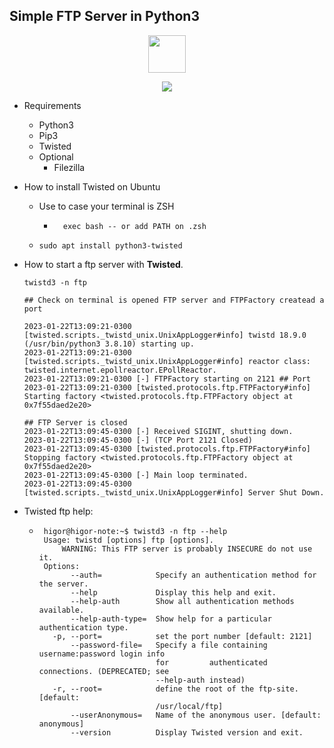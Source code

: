 ## Simple FTP Server in Python3
  <div align="center">
    <img src="https://i.imgur.com/ic5re50.png" width="60px">
  </div>
  
  <p align="center" width="100%">
       <img src="https://i.imgur.com/TskTw6r.png">
  </p>

  - Requirements
    - Python3
    - Pip3
    - Twisted
    - Optional
      - Filezilla

  - How to install Twisted on Ubuntu
    - Use to case your terminal is ZSH
      - ```
          exec bash -- or add PATH on .zsh
        ```
    - ```
      sudo apt install python3-twisted
      ```

  - How to start a ftp server with **Twisted**.
    ```
    twistd3 -n ftp
    
    ## Check on terminal is opened FTP server and FTPFactory createad a port

    2023-01-22T13:09:21-0300 [twisted.scripts._twistd_unix.UnixAppLogger#info] twistd 18.9.0 (/usr/bin/python3 3.8.10) starting up.
    2023-01-22T13:09:21-0300 [twisted.scripts._twistd_unix.UnixAppLogger#info] reactor class: twisted.internet.epollreactor.EPollReactor.
    2023-01-22T13:09:21-0300 [-] FTPFactory starting on 2121 ## Port
    2023-01-22T13:09:21-0300 [twisted.protocols.ftp.FTPFactory#info] Starting factory <twisted.protocols.ftp.FTPFactory object at 0x7f55daed2e20>
    
    ## FTP Server is closed
    2023-01-22T13:09:45-0300 [-] Received SIGINT, shutting down.
    2023-01-22T13:09:45-0300 [-] (TCP Port 2121 Closed)
    2023-01-22T13:09:45-0300 [twisted.protocols.ftp.FTPFactory#info] Stopping factory <twisted.protocols.ftp.FTPFactory object at 0x7f55daed2e20>
    2023-01-22T13:09:45-0300 [-] Main loop terminated.
    2023-01-22T13:09:45-0300 [twisted.scripts._twistd_unix.UnixAppLogger#info] Server Shut Down.
    ```
   - Twisted ftp help:
     - ```
        higor@higor-note:~$ twistd3 -n ftp --help
        Usage: twistd [options] ftp [options].
            WARNING: This FTP server is probably INSECURE do not use it.
        Options:
              --auth=            Specify an authentication method for the server.
              --help             Display this help and exit.
              --help-auth        Show all authentication methods available.
              --help-auth-type=  Show help for a particular authentication type.
          -p, --port=            set the port number [default: 2121]
              --password-file=   Specify a file containing username:password login info
                                 for         authenticated connections. (DEPRECATED; see
                                 --help-auth instead)
          -r, --root=            define the root of the ftp-site. [default:
                                 /usr/local/ftp]
              --userAnonymous=   Name of the anonymous user. [default: anonymous]
              --version          Display Twisted version and exit.
        ```

